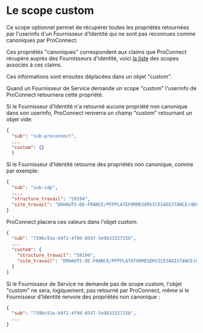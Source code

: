 # Le scope custom

Ce scope optionnel permet de récupérer toutes les propriétés retournées par l'userinfo d'un Fournisseur d'Identité qui ne sont pas reconnues comme canoniques par ProConnect.

Ces propriétés "canoniques" correspondent aux claims que ProConnect récupère auprès des Fournisseurs d'identité, voici [la liste](../doc_fi/configuration.md#configurer-les-scopes) des scopes associés à ces claims.

Ces informations sont ensuites déplacées dans un objet "custom".

Quand un Fournisseur de Service demande un scope "custom" l'userinfo de ProConnect retournera cette propriété.

Si le Fournisseur d'Identité n'a retourné aucune propriété non canonique dans son userinfo, ProConnect renverra un champ "custom" retournant un objet vide:

```json
{
  "sub": "sub-proconnect",
  ...
  "custom": {}
  }

```

Si le Fournisseur d'Identité retourne des propriétés non canonique, comme par exemple:

```json
{
  "sub": "sub-idp",
  ...,
  "structure_travail": "59194",
  "site_travail": "DRHAUTS-DE-FRANCE/PFPPLATEFORMESERVICESADISTANCE(HDF0262005733)"
}
```

ProConnect placera ces valeurs dans l'objet custom:

```json
{
  "sub": "7396c91e-b9f2-4f9d-8547-5e9b3332725b",
  ...
  "custom": {
    "structure_travail": "59194",
    "site_travail": "DRHAUTS-DE-FRANCE/PFPPLATEFORMESERVICESADISTANCE(HDF0262005733)"
  }
}

```

Si le Fournisseur de Service ne demande pas de scope custom, l'objet "custom" ne sera, logiquement, pas retourné par ProConnect, même si le Fournisseur d'Identité renvoie des propriétés non canonique :

```json
{
  "sub": "7396c91e-b9f2-4f9d-8547-5e9b3332725b",
  ...
}

```
